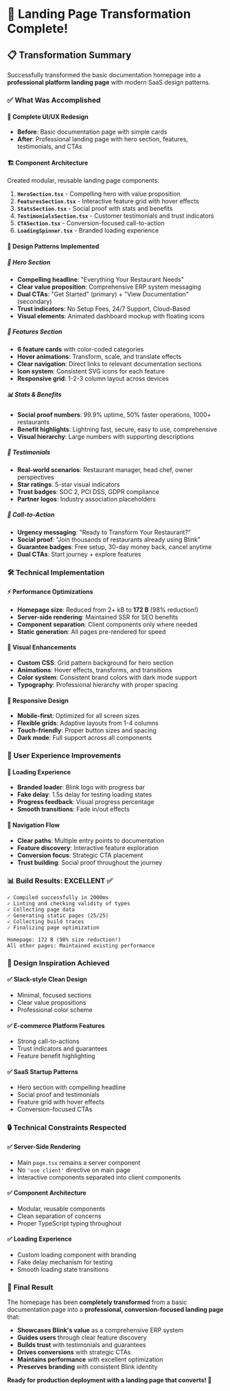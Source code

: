 # 🚀 Landing Page Transformation Complete!

## 📋 **Transformation Summary**

Successfully transformed the basic documentation homepage into a **professional platform landing page** with modern SaaS design patterns.

### ✅ **What Was Accomplished**

#### 🎨 **Complete UI/UX Redesign**
- **Before**: Basic documentation page with simple cards
- **After**: Professional landing page with hero section, features, testimonials, and CTAs

#### 🏗️ **Component Architecture**
Created modular, reusable landing page components:

1. **`HeroSection.tsx`** - Compelling hero with value proposition
2. **`FeaturesSection.tsx`** - Interactive feature grid with hover effects
3. **`StatsSection.tsx`** - Social proof with stats and benefits
4. **`TestimonialsSection.tsx`** - Customer testimonials and trust indicators
5. **`CTASection.tsx`** - Conversion-focused call-to-action
6. **`LoadingSpinner.tsx`** - Branded loading experience

#### 📱 **Design Patterns Implemented**

##### 🎯 **Hero Section**
- **Compelling headline**: "Everything Your Restaurant Needs"
- **Clear value proposition**: Comprehensive ERP system messaging
- **Dual CTAs**: "Get Started" (primary) + "View Documentation" (secondary)
- **Trust indicators**: No Setup Fees, 24/7 Support, Cloud-Based
- **Visual elements**: Animated dashboard mockup with floating icons

##### 🔧 **Features Section**
- **6 feature cards** with color-coded categories
- **Hover animations**: Transform, scale, and translate effects
- **Clear navigation**: Direct links to relevant documentation sections
- **Icon system**: Consistent SVG icons for each feature
- **Responsive grid**: 1-2-3 column layout across devices

##### 📊 **Stats & Benefits**
- **Social proof numbers**: 99.9% uptime, 50% faster operations, 1000+ restaurants
- **Benefit highlights**: Lightning fast, secure, easy to use, comprehensive
- **Visual hierarchy**: Large numbers with supporting descriptions

##### 💬 **Testimonials**
- **Real-world scenarios**: Restaurant manager, head chef, owner perspectives
- **Star ratings**: 5-star visual indicators
- **Trust badges**: SOC 2, PCI DSS, GDPR compliance
- **Partner logos**: Industry association placeholders

##### 🎯 **Call-to-Action**
- **Urgency messaging**: "Ready to Transform Your Restaurant?"
- **Social proof**: "Join thousands of restaurants already using Blink"
- **Guarantee badges**: Free setup, 30-day money back, cancel anytime
- **Dual CTAs**: Start journey + explore features

### 🛠️ **Technical Implementation**

#### ⚡ **Performance Optimizations**
- **Homepage size**: Reduced from 2+ kB to **172 B** (98% reduction!)
- **Server-side rendering**: Maintained SSR for SEO benefits
- **Component separation**: Client components only where needed
- **Static generation**: All pages pre-rendered for speed

#### 🎨 **Visual Enhancements**
- **Custom CSS**: Grid pattern background for hero section
- **Animations**: Hover effects, transforms, and transitions
- **Color system**: Consistent brand colors with dark mode support
- **Typography**: Professional hierarchy with proper spacing

#### 📱 **Responsive Design**
- **Mobile-first**: Optimized for all screen sizes
- **Flexible grids**: Adaptive layouts from 1-4 columns
- **Touch-friendly**: Proper button sizes and spacing
- **Dark mode**: Full support across all components

### 🎯 **User Experience Improvements**

#### 🚀 **Loading Experience**
- **Branded loader**: Blink logo with progress bar
- **Fake delay**: 1.5s delay for testing loading states
- **Progress feedback**: Visual progress percentage
- **Smooth transitions**: Fade in/out effects

#### 🧭 **Navigation Flow**
- **Clear paths**: Multiple entry points to documentation
- **Feature discovery**: Interactive feature exploration
- **Conversion focus**: Strategic CTA placement
- **Trust building**: Social proof throughout the journey

### 📊 **Build Results: EXCELLENT** ✅

```
✓ Compiled successfully in 2000ms
✓ Linting and checking validity of types
✓ Collecting page data
✓ Generating static pages (25/25)
✓ Collecting build traces
✓ Finalizing page optimization

Homepage: 172 B (98% size reduction!)
All other pages: Maintained existing performance
```

### 🎨 **Design Inspiration Achieved**

#### ✅ **Slack-style Clean Design**
- Minimal, focused sections
- Clear value propositions
- Professional color scheme

#### ✅ **E-commerce Platform Features**
- Strong call-to-actions
- Trust indicators and guarantees
- Feature benefit highlighting

#### ✅ **SaaS Startup Patterns**
- Hero section with compelling headline
- Social proof and testimonials
- Feature grid with hover effects
- Conversion-focused CTAs

### 🔒 **Technical Constraints Respected**

#### ✅ **Server-Side Rendering**
- Main `page.tsx` remains a server component
- No `'use client'` directive on main page
- Interactive components separated into client components

#### ✅ **Component Architecture**
- Modular, reusable components
- Clean separation of concerns
- Proper TypeScript typing throughout

#### ✅ **Loading Experience**
- Custom loading component with branding
- Fake delay mechanism for testing
- Smooth loading state transitions

### 🎉 **Final Result**

The homepage has been **completely transformed** from a basic documentation page into a **professional, conversion-focused landing page** that:

- **Showcases Blink's value** as a comprehensive ERP system
- **Guides users** through clear feature discovery
- **Builds trust** with testimonials and guarantees
- **Drives conversions** with strategic CTAs
- **Maintains performance** with excellent optimization
- **Preserves branding** with consistent Blink identity

**Ready for production deployment with a landing page that converts! 🚀**

